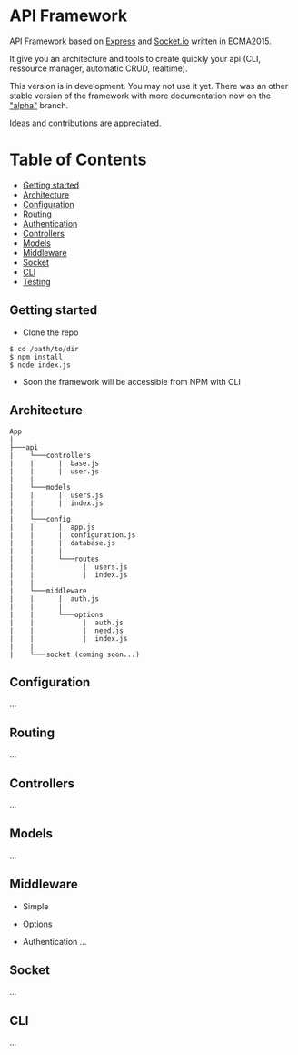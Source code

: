 # API Framework

API Framework based on [Express](http://expressjs.com) and [Socket.io](http://socket.io) written in ECMA2015.

It give you an architecture and tools to create quickly your api (CLI, ressource manager, automatic CRUD, realtime).

This version is in development. You may not use it yet.
There was an other stable version of the framework with more documentation now on the ["alpha"](https://github.com/ArthurMialon/StarterApiNodejs/tree/alpha) branch.

Ideas and contributions are appreciated.

# Table of Contents

* [Getting started](#getting-started)
* [Architecture](#architecture)
* [Configuration](#configuration)
* [Routing](#routing)
* [Authentication](#authentication)
* [Controllers](#controllers)
* [Models](#models)
* [Middleware](#middleware)
* [Socket](#socket)
* [CLI](#cli)
* [Testing](#testing)

## <a name="getting-started"></a>Getting started
* Clone the repo

```shell
$ cd /path/to/dir
$ npm install
$ node index.js
```

* Soon the framework will be accessible from NPM with CLI

## <a name="architecture"></a>Architecture

```
App
|
├───api
|    └───controllers
|    |      |  base.js
|    |      |  user.js
|    |
|    └───models
|    |      |  users.js
|    |      |  index.js
|    |
|    └───config
|    |      |  app.js
|    |      |  configuration.js
|    |      |  database.js
|    |      |  
|    |      └───routes
|    |            |  users.js
|    |            |  index.js
|    |
|    └───middleware
|    |      |  auth.js
|    |      |  
|    |      └───options
|    |            |  auth.js
|    |            |  need.js
|    |            |  index.js
|    |
|    └───socket (coming soon...)

```

## <a name="configuration"></a>Configuration
...
## <a name="routing"></a>Routing
...
## <a name="controllers"></a>Controllers
...
## <a name="model"></a>Models
...
## <a name="middleware"></a>Middleware

- Simple

- Options

- Authentication
  ...

## <a name="socket"></a>Socket
...
## <a name="cli"></a>CLI
...
